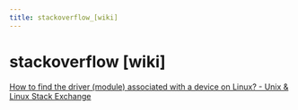 ```yaml
---
title: stackoverflow_[wiki]
---
```


# stackoverflow [wiki]

[How to find the driver (module) associated with a device on Linux? - Unix & Linux Stack Exchange](stackoverflow/How%20to%20find%20the%20driver%20(module)%20associated%20with%20a%20%20e9b1dc5ab7cf4648ac6190c2e74c2958.md)